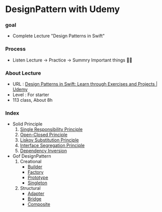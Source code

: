 DesignPattern with Udemy
====================

### goal 

 - Complete Lecture "Design Patterns in Swift"


### Process

- Listen Lecture -> Practice -> Summry Important things :man_student:

### About Lecture 

- URL :  [Design Patterns in Swift: Learn through Exercises and Projects | Udemy](https://www.udemy.com/course/design-patterns-swift/) 
- Level : For starter
- 113 class, About 8h

### Index

- Solid Principle
  1. [Single Responsibility Principle](https://www.notion.so/Single-Responsibility-Principle-4fb972ea6958497596dea735e3faf7b0)
  2. [Open-Closed Principle](https://www.notion.so/Open-Closed-Principle-076d0cccfa9f4c4384d24313ae51e2cd)
  3. [Liskov Substitution Principle](https://www.notion.so/Liskov-Substitution-Principle-02f0137695fa486c8dd4918cc9a10999)
  4. [Interface Segregation Principle](https://www.notion.so/Interface-Segregation-Principle-d1c808b72dcf4e3e9bd9b16e7a093957)
  5. [Dependency Inversion](https://www.notion.so/Dependency-Inversion-Principle-e99d86b431114af9bab704e23a747650)
- Gof DesignPattern
  1. Creational
     - [Builder](https://www.notion.so/Builder-0ecd527938f441fca29ef16d1eb73ed0)
     - [Factory](https://www.notion.so/Factory-9e737cb5cf954f6195cafe3c873896b7)
     - [Prototype](https://www.notion.so/Prototype-e163188b1a954aac85f69e30fb5c5038)
     - [Singleton](https://www.notion.so/Singleton-4636d23f97374004990a7f58cbc72aea)
  2. Structural
     - [Adapter](https://www.notion.so/Adapter-bdb5fa30a1454f42b0b8b4ea8ce20374)
     - [Bridge](https://www.notion.so/Bridge-6c79a57a5da64dd28a43ffabe5b0abce)
     - [Composite](https://www.notion.so/Composite-8f217e31b39a4c72bdb6cbdacf2a23a9)

